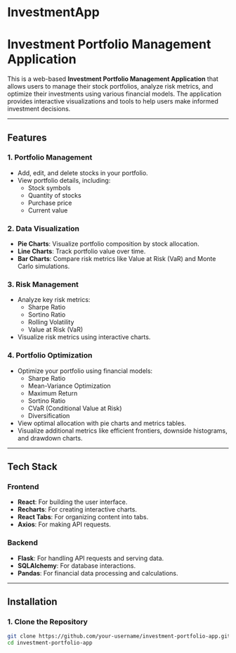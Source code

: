# InvestmentApp

# Investment Portfolio Management Application

This is a web-based **Investment Portfolio Management Application** that allows users to manage their stock portfolios, analyze risk metrics, and optimize their investments using various financial models. The application provides interactive visualizations and tools to help users make informed investment decisions.

---

## Features

### **1. Portfolio Management**
- Add, edit, and delete stocks in your portfolio.
- View portfolio details, including:
  - Stock symbols
  - Quantity of stocks
  - Purchase price
  - Current value

### **2. Data Visualization**
- **Pie Charts**: Visualize portfolio composition by stock allocation.
- **Line Charts**: Track portfolio value over time.
- **Bar Charts**: Compare risk metrics like Value at Risk (VaR) and Monte Carlo simulations.

### **3. Risk Management**
- Analyze key risk metrics:
  - Sharpe Ratio
  - Sortino Ratio
  - Rolling Volatility
  - Value at Risk (VaR)
- Visualize risk metrics using interactive charts.

### **4. Portfolio Optimization**
- Optimize your portfolio using financial models:
  - Sharpe Ratio
  - Mean-Variance Optimization
  - Maximum Return
  - Sortino Ratio
  - CVaR (Conditional Value at Risk)
  - Diversification
- View optimal allocation with pie charts and metrics tables.
- Visualize additional metrics like efficient frontiers, downside histograms, and drawdown charts.

---

## Tech Stack

### **Frontend**
- **React**: For building the user interface.
- **Recharts**: For creating interactive charts.
- **React Tabs**: For organizing content into tabs.
- **Axios**: For making API requests.

### **Backend**
- **Flask**: For handling API requests and serving data.
- **SQLAlchemy**: For database interactions.
- **Pandas**: For financial data processing and calculations.

---

## Installation

### **1. Clone the Repository**
```bash
git clone https://github.com/your-username/investment-portfolio-app.git
cd investment-portfolio-app
